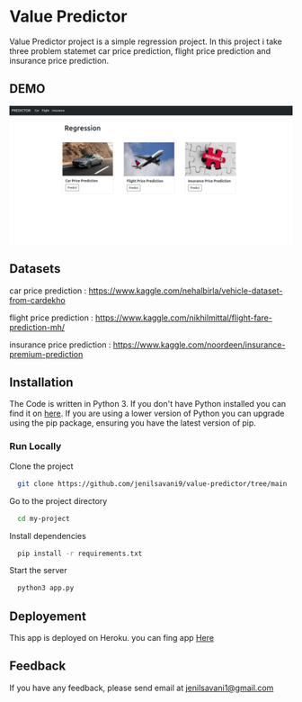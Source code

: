 # Value Predictor

Value Predictor project is a simple regression project. In this project i take three problem statemet car price prediction, flight price prediction and insurance price prediction.

## DEMO

![app ui](https://github.com/jenilsavani9/value-predictor/blob/main/static/images/value_ui.png)

## Datasets

car price prediction : https://www.kaggle.com/nehalbirla/vehicle-dataset-from-cardekho

flight price prediction : https://www.kaggle.com/nikhilmittal/flight-fare-prediction-mh/

insurance price prediction : https://www.kaggle.com/noordeen/insurance-premium-prediction

## Installation

The Code is written in Python 3. If you don't have Python installed you can find it on [here](https://www.python.org/). If you are using a lower version of Python you can upgrade using the pip package, ensuring you have the latest version of pip. 

### Run Locally

Clone the project

```bash
  git clone https://github.com/jenilsavani9/value-predictor/tree/main
```

Go to the project directory

```bash
  cd my-project
```

Install dependencies
```bash
  pip install -r requirements.txt
```

Start the server

```bash
  python3 app.py
```

## Deployement

This app is deployed on Heroku. you can fing app [Here](https://value-predictor.herokuapp.com/)


## Feedback

If you have any feedback, please send email at jenilsavani1@gmail.com

  
